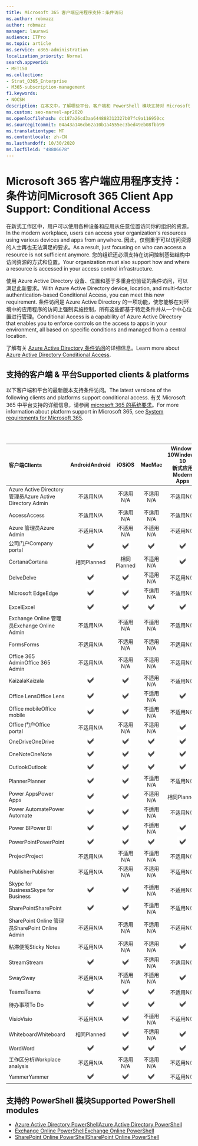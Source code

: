 ```yaml
---
title: Microsoft 365 客户端应用程序支持：条件访问
ms.author: robmazz
author: robmazz
manager: laurawi
audience: ITPro
ms.topic: article
ms.service: o365-administration
localization_priority: Normal
search.appverid:
- MET150
ms.collection:
- Strat_O365_Enterprise
- M365-subscription-management
f1.keywords:
- NOCSH
description: 在本文中，了解哪些平台、客户端和 PowerShell 模块支持对 Microsoft 365 进行条件访问。
ms.custom: seo-marvel-apr2020
ms.openlocfilehash: dc187a26cd3aa644888312327b07fc9a116950cc
ms.sourcegitcommit: 04a43a146cb62a10b1a4555ec3bed49eb08fbb99
ms.translationtype: MT
ms.contentlocale: zh-CN
ms.lasthandoff: 10/30/2020
ms.locfileid: "48806678"
---
```

# <a name="microsoft-365-client-app-support-conditional-access"></a><span data-ttu-id="f2acc-103">Microsoft 365 客户端应用程序支持：条件访问</span><span class="sxs-lookup"><span data-stu-id="f2acc-103">Microsoft 365 Client App Support: Conditional Access</span></span>

<span data-ttu-id="f2acc-104">在新式工作区中，用户可以使用各种设备和应用从任意位置访问你的组织的资源。</span><span class="sxs-lookup"><span data-stu-id="f2acc-104">In the modern workplace, users can access your organization's resources using various devices and apps from anywhere.</span></span> <span data-ttu-id="f2acc-105">因此，仅侧重于可以访问资源的人士再也无法满足的要求。</span><span class="sxs-lookup"><span data-stu-id="f2acc-105">As a result, just focusing on who can access a resource is not sufficient anymore.</span></span> <span data-ttu-id="f2acc-106">您的组织还必须支持在访问控制基础结构中访问资源的方式和位置。</span><span class="sxs-lookup"><span data-stu-id="f2acc-106">Your organization must also support how and where a resource is accessed in your access control infrastructure.</span></span>

<span data-ttu-id="f2acc-107">使用 Azure Active Directory 设备、位置和基于多重身份验证的条件访问，可以满足此新要求。</span><span class="sxs-lookup"><span data-stu-id="f2acc-107">With Azure Active Directory device, location, and multi-factor authentication-based Conditional Access, you can meet this new requirement.</span></span> <span data-ttu-id="f2acc-108">条件访问是 Azure Active Directory 的一项功能，使您能够在对环境中的应用程序的访问上强制实施控制，所有这些都基于特定条件并从一个中心位置进行管理。</span><span class="sxs-lookup"><span data-stu-id="f2acc-108">Conditional Access is a capability of Azure Active Directory that enables you to enforce controls on the access to apps in your environment, all based on specific conditions and managed from a central location.</span></span>

<span data-ttu-id="f2acc-109">了解有关 [Azure Active Directory 条件访问](https://docs.microsoft.com/azure/active-directory/conditional-access/)的详细信息。</span><span class="sxs-lookup"><span data-stu-id="f2acc-109">Learn more about [Azure Active Directory Conditional Access](https://docs.microsoft.com/azure/active-directory/conditional-access/).</span></span>

## <a name="supported-clients--platforms"></a><span data-ttu-id="f2acc-110">支持的客户端 & 平台</span><span class="sxs-lookup"><span data-stu-id="f2acc-110">Supported clients & platforms</span></span>

<span data-ttu-id="f2acc-111">以下客户端和平台的最新版本支持条件访问。</span><span class="sxs-lookup"><span data-stu-id="f2acc-111">The latest versions of the following clients and platforms support conditional access.</span></span> <span data-ttu-id="f2acc-112">有关 Microsoft 365 中平台支持的详细信息，请参阅 [microsoft 365 的系统要求](https://www.microsoft.com/microsoft-365/microsoft-365-and-office-resources)。</span><span class="sxs-lookup"><span data-stu-id="f2acc-112">For more information about platform support in Microsoft 365, see [System requirements for Microsoft 365](https://www.microsoft.com/microsoft-365/microsoft-365-and-office-resources).</span></span>

<br>
<br>

| <span data-ttu-id="f2acc-113">客户端</span><span class="sxs-lookup"><span data-stu-id="f2acc-113">Clients</span></span> | <span data-ttu-id="f2acc-114">Android</span><span class="sxs-lookup"><span data-stu-id="f2acc-114">Android</span></span> | <span data-ttu-id="f2acc-115">iOS</span><span class="sxs-lookup"><span data-stu-id="f2acc-115">iOS</span></span> | <span data-ttu-id="f2acc-116">Mac</span><span class="sxs-lookup"><span data-stu-id="f2acc-116">Mac</span></span>| <span data-ttu-id="f2acc-117">Windows 10</span><span class="sxs-lookup"><span data-stu-id="f2acc-117">Windows 10</span></span> <br> <span data-ttu-id="f2acc-118">新式应用</span><span class="sxs-lookup"><span data-stu-id="f2acc-118">Modern Apps</span></span>| <span data-ttu-id="f2acc-119">Windows 10</span><span class="sxs-lookup"><span data-stu-id="f2acc-119">Windows 10</span></span> <br> <span data-ttu-id="f2acc-120">桌面</span><span class="sxs-lookup"><span data-stu-id="f2acc-120">Desktop</span></span> |
|:---|:---:|:---:|:---:|:---:|:---:|
| <span data-ttu-id="f2acc-121">Azure Active Directory 管理员</span><span class="sxs-lookup"><span data-stu-id="f2acc-121">Azure Active Directory Admin</span></span> | <span data-ttu-id="f2acc-122">不适用</span><span class="sxs-lookup"><span data-stu-id="f2acc-122">N/A</span></span> | <span data-ttu-id="f2acc-123">不适用</span><span class="sxs-lookup"><span data-stu-id="f2acc-123">N/A</span></span> | <span data-ttu-id="f2acc-124">不适用</span><span class="sxs-lookup"><span data-stu-id="f2acc-124">N/A</span></span> | <span data-ttu-id="f2acc-125">不适用</span><span class="sxs-lookup"><span data-stu-id="f2acc-125">N/A</span></span> | ![支持](../media/check-mark.png) |
| <span data-ttu-id="f2acc-127">Access</span><span class="sxs-lookup"><span data-stu-id="f2acc-127">Access</span></span> | <span data-ttu-id="f2acc-128">不适用</span><span class="sxs-lookup"><span data-stu-id="f2acc-128">N/A</span></span> | <span data-ttu-id="f2acc-129">不适用</span><span class="sxs-lookup"><span data-stu-id="f2acc-129">N/A</span></span> | <span data-ttu-id="f2acc-130">不适用</span><span class="sxs-lookup"><span data-stu-id="f2acc-130">N/A</span></span> | <span data-ttu-id="f2acc-131">不适用</span><span class="sxs-lookup"><span data-stu-id="f2acc-131">N/A</span></span> | ![支持](../media/check-mark.png) |
| <span data-ttu-id="f2acc-133">Azure 管理员</span><span class="sxs-lookup"><span data-stu-id="f2acc-133">Azure Admin</span></span> | <span data-ttu-id="f2acc-134">不适用</span><span class="sxs-lookup"><span data-stu-id="f2acc-134">N/A</span></span> | <span data-ttu-id="f2acc-135">不适用</span><span class="sxs-lookup"><span data-stu-id="f2acc-135">N/A</span></span> | <span data-ttu-id="f2acc-136">不适用</span><span class="sxs-lookup"><span data-stu-id="f2acc-136">N/A</span></span> | <span data-ttu-id="f2acc-137">不适用</span><span class="sxs-lookup"><span data-stu-id="f2acc-137">N/A</span></span> | <span data-ttu-id="f2acc-138">不适用</span><span class="sxs-lookup"><span data-stu-id="f2acc-138">N/A</span></span> |
| <span data-ttu-id="f2acc-139">公司门户</span><span class="sxs-lookup"><span data-stu-id="f2acc-139">Company portal</span></span> | ![支持](../media/check-mark.png) | ![支持](../media/check-mark.png) | ![支持](../media/check-mark.png) | ![支持](../media/check-mark.png) | <span data-ttu-id="f2acc-144">不适用</span><span class="sxs-lookup"><span data-stu-id="f2acc-144">N/A</span></span> |
| <span data-ttu-id="f2acc-145">Cortana</span><span class="sxs-lookup"><span data-stu-id="f2acc-145">Cortana</span></span> | <span data-ttu-id="f2acc-146">相同</span><span class="sxs-lookup"><span data-stu-id="f2acc-146">Planned</span></span> | <span data-ttu-id="f2acc-147">相同</span><span class="sxs-lookup"><span data-stu-id="f2acc-147">Planned</span></span> | <span data-ttu-id="f2acc-148">不适用</span><span class="sxs-lookup"><span data-stu-id="f2acc-148">N/A</span></span> | ![支持](../media/check-mark.png) | <span data-ttu-id="f2acc-150">不适用</span><span class="sxs-lookup"><span data-stu-id="f2acc-150">N/A</span></span> |
| <span data-ttu-id="f2acc-151">Delve</span><span class="sxs-lookup"><span data-stu-id="f2acc-151">Delve</span></span> | ![支持](../media/check-mark.png) | ![支持](../media/check-mark.png) | <span data-ttu-id="f2acc-154">不适用</span><span class="sxs-lookup"><span data-stu-id="f2acc-154">N/A</span></span> | <span data-ttu-id="f2acc-155">不适用</span><span class="sxs-lookup"><span data-stu-id="f2acc-155">N/A</span></span> | <span data-ttu-id="f2acc-156">不适用</span><span class="sxs-lookup"><span data-stu-id="f2acc-156">N/A</span></span> |
| <span data-ttu-id="f2acc-157">Microsoft Edge</span><span class="sxs-lookup"><span data-stu-id="f2acc-157">Edge</span></span> | ![支持](../media/check-mark.png) | ![支持](../media/check-mark.png) | <span data-ttu-id="f2acc-160">不适用</span><span class="sxs-lookup"><span data-stu-id="f2acc-160">N/A</span></span> | <span data-ttu-id="f2acc-161">不适用</span><span class="sxs-lookup"><span data-stu-id="f2acc-161">N/A</span></span> | ![支持](../media/check-mark.png) |
| <span data-ttu-id="f2acc-163">Excel</span><span class="sxs-lookup"><span data-stu-id="f2acc-163">Excel</span></span> | ![支持](../media/check-mark.png) | ![支持](../media/check-mark.png) | ![支持](../media/check-mark.png) | ![支持](../media/check-mark.png) | ![支持](../media/check-mark.png) |
| <span data-ttu-id="f2acc-169">Exchange Online 管理员</span><span class="sxs-lookup"><span data-stu-id="f2acc-169">Exchange Online Admin</span></span> | <span data-ttu-id="f2acc-170">不适用</span><span class="sxs-lookup"><span data-stu-id="f2acc-170">N/A</span></span> | <span data-ttu-id="f2acc-171">不适用</span><span class="sxs-lookup"><span data-stu-id="f2acc-171">N/A</span></span> | <span data-ttu-id="f2acc-172">不适用</span><span class="sxs-lookup"><span data-stu-id="f2acc-172">N/A</span></span> | <span data-ttu-id="f2acc-173">不适用</span><span class="sxs-lookup"><span data-stu-id="f2acc-173">N/A</span></span> | ![支持](../media/check-mark.png) |
| <span data-ttu-id="f2acc-175">Forms</span><span class="sxs-lookup"><span data-stu-id="f2acc-175">Forms</span></span> | <span data-ttu-id="f2acc-176">不适用</span><span class="sxs-lookup"><span data-stu-id="f2acc-176">N/A</span></span> | <span data-ttu-id="f2acc-177">不适用</span><span class="sxs-lookup"><span data-stu-id="f2acc-177">N/A</span></span> | <span data-ttu-id="f2acc-178">不适用</span><span class="sxs-lookup"><span data-stu-id="f2acc-178">N/A</span></span> | <span data-ttu-id="f2acc-179">不适用</span><span class="sxs-lookup"><span data-stu-id="f2acc-179">N/A</span></span> | <span data-ttu-id="f2acc-180">不适用</span><span class="sxs-lookup"><span data-stu-id="f2acc-180">N/A</span></span> |
| <span data-ttu-id="f2acc-181">Office 365 Admin</span><span class="sxs-lookup"><span data-stu-id="f2acc-181">Office 365 Admin</span></span> | <span data-ttu-id="f2acc-182">不适用</span><span class="sxs-lookup"><span data-stu-id="f2acc-182">N/A</span></span> | <span data-ttu-id="f2acc-183">不适用</span><span class="sxs-lookup"><span data-stu-id="f2acc-183">N/A</span></span> | <span data-ttu-id="f2acc-184">不适用</span><span class="sxs-lookup"><span data-stu-id="f2acc-184">N/A</span></span> | <span data-ttu-id="f2acc-185">不适用</span><span class="sxs-lookup"><span data-stu-id="f2acc-185">N/A</span></span> | ![支持](../media/check-mark.png) |  |
| <span data-ttu-id="f2acc-187">Kaizala</span><span class="sxs-lookup"><span data-stu-id="f2acc-187">Kaizala</span></span> | ![支持](../media/check-mark.png) | ![支持](../media/check-mark.png) | <span data-ttu-id="f2acc-190">不适用</span><span class="sxs-lookup"><span data-stu-id="f2acc-190">N/A</span></span> | <span data-ttu-id="f2acc-191">不适用</span><span class="sxs-lookup"><span data-stu-id="f2acc-191">N/A</span></span> | <span data-ttu-id="f2acc-192">不适用</span><span class="sxs-lookup"><span data-stu-id="f2acc-192">N/A</span></span> |
| <span data-ttu-id="f2acc-193">Office Lens</span><span class="sxs-lookup"><span data-stu-id="f2acc-193">Office Lens</span></span>| ![支持](../media/check-mark.png) | ![支持](../media/check-mark.png) | <span data-ttu-id="f2acc-196">不适用</span><span class="sxs-lookup"><span data-stu-id="f2acc-196">N/A</span></span> | ![支持](../media/check-mark.png) | <span data-ttu-id="f2acc-198">不适用</span><span class="sxs-lookup"><span data-stu-id="f2acc-198">N/A</span></span> |
| <span data-ttu-id="f2acc-199">Office mobile</span><span class="sxs-lookup"><span data-stu-id="f2acc-199">Office mobile</span></span> | ![支持](../media/check-mark.png) | ![支持](../media/check-mark.png) | <span data-ttu-id="f2acc-202">不适用</span><span class="sxs-lookup"><span data-stu-id="f2acc-202">N/A</span></span> | <span data-ttu-id="f2acc-203">不适用</span><span class="sxs-lookup"><span data-stu-id="f2acc-203">N/A</span></span> | <span data-ttu-id="f2acc-204">不适用</span><span class="sxs-lookup"><span data-stu-id="f2acc-204">N/A</span></span> |
| <span data-ttu-id="f2acc-205">Office 门户</span><span class="sxs-lookup"><span data-stu-id="f2acc-205">Office portal</span></span> | <span data-ttu-id="f2acc-206">不适用</span><span class="sxs-lookup"><span data-stu-id="f2acc-206">N/A</span></span> | <span data-ttu-id="f2acc-207">不适用</span><span class="sxs-lookup"><span data-stu-id="f2acc-207">N/A</span></span> | <span data-ttu-id="f2acc-208">不适用</span><span class="sxs-lookup"><span data-stu-id="f2acc-208">N/A</span></span> | ![支持](../media/check-mark.png) | <span data-ttu-id="f2acc-210">不适用</span><span class="sxs-lookup"><span data-stu-id="f2acc-210">N/A</span></span> |
| <span data-ttu-id="f2acc-211">OneDrive</span><span class="sxs-lookup"><span data-stu-id="f2acc-211">OneDrive</span></span> | ![支持](../media/check-mark.png) | ![支持](../media/check-mark.png) | ![支持](../media/check-mark.png) | ![支持](../media/check-mark.png) | ![支持](../media/check-mark.png) |
| <span data-ttu-id="f2acc-217">OneNote</span><span class="sxs-lookup"><span data-stu-id="f2acc-217">OneNote</span></span> | ![支持](../media/check-mark.png) | ![支持](../media/check-mark.png) | ![支持](../media/check-mark.png) | ![支持](../media/check-mark.png) | ![支持](../media/check-mark.png) |
| <span data-ttu-id="f2acc-223">Outlook</span><span class="sxs-lookup"><span data-stu-id="f2acc-223">Outlook</span></span> | ![支持](../media/check-mark.png) | ![支持](../media/check-mark.png) | ![支持](../media/check-mark.png) | ![支持](../media/check-mark.png) | ![支持](../media/check-mark.png) |
| <span data-ttu-id="f2acc-229">Planner</span><span class="sxs-lookup"><span data-stu-id="f2acc-229">Planner</span></span> | ![支持](../media/check-mark.png) | ![支持](../media/check-mark.png) | <span data-ttu-id="f2acc-232">不适用</span><span class="sxs-lookup"><span data-stu-id="f2acc-232">N/A</span></span> | <span data-ttu-id="f2acc-233">不适用</span><span class="sxs-lookup"><span data-stu-id="f2acc-233">N/A</span></span> | <span data-ttu-id="f2acc-234">不适用</span><span class="sxs-lookup"><span data-stu-id="f2acc-234">N/A</span></span> |
| <span data-ttu-id="f2acc-235">Power Apps</span><span class="sxs-lookup"><span data-stu-id="f2acc-235">Power Apps</span></span> | ![支持](../media/check-mark.png) | ![支持](../media/check-mark.png) | <span data-ttu-id="f2acc-238">不适用</span><span class="sxs-lookup"><span data-stu-id="f2acc-238">N/A</span></span> | <span data-ttu-id="f2acc-239">相同</span><span class="sxs-lookup"><span data-stu-id="f2acc-239">Planned</span></span> | <span data-ttu-id="f2acc-240">不适用</span><span class="sxs-lookup"><span data-stu-id="f2acc-240">N/A</span></span> |
| <span data-ttu-id="f2acc-241">Power Automate</span><span class="sxs-lookup"><span data-stu-id="f2acc-241">Power Automate</span></span> | ![支持](../media/check-mark.png) | ![支持](../media/check-mark.png) | <span data-ttu-id="f2acc-244">不适用</span><span class="sxs-lookup"><span data-stu-id="f2acc-244">N/A</span></span> | <span data-ttu-id="f2acc-245">不适用</span><span class="sxs-lookup"><span data-stu-id="f2acc-245">N/A</span></span> | <span data-ttu-id="f2acc-246">不适用</span><span class="sxs-lookup"><span data-stu-id="f2acc-246">N/A</span></span> |
| <span data-ttu-id="f2acc-247">Power BI</span><span class="sxs-lookup"><span data-stu-id="f2acc-247">Power BI</span></span> | ![支持](../media/check-mark.png) | ![支持](../media/check-mark.png) | <span data-ttu-id="f2acc-250">不适用</span><span class="sxs-lookup"><span data-stu-id="f2acc-250">N/A</span></span> | ![支持](../media/check-mark.png) | ![支持](../media/check-mark.png) |
| <span data-ttu-id="f2acc-253">PowerPoint</span><span class="sxs-lookup"><span data-stu-id="f2acc-253">PowerPoint</span></span> | ![支持](../media/check-mark.png) | ![支持](../media/check-mark.png) | ![支持](../media/check-mark.png) | ![支持](../media/check-mark.png) | ![支持](../media/check-mark.png) |
| <span data-ttu-id="f2acc-259">Project</span><span class="sxs-lookup"><span data-stu-id="f2acc-259">Project</span></span> | <span data-ttu-id="f2acc-260">不适用</span><span class="sxs-lookup"><span data-stu-id="f2acc-260">N/A</span></span> | <span data-ttu-id="f2acc-261">不适用</span><span class="sxs-lookup"><span data-stu-id="f2acc-261">N/A</span></span> | <span data-ttu-id="f2acc-262">不适用</span><span class="sxs-lookup"><span data-stu-id="f2acc-262">N/A</span></span> | <span data-ttu-id="f2acc-263">不适用</span><span class="sxs-lookup"><span data-stu-id="f2acc-263">N/A</span></span> | ![支持](../media/check-mark.png) |
| <span data-ttu-id="f2acc-265">Publisher</span><span class="sxs-lookup"><span data-stu-id="f2acc-265">Publisher</span></span> | <span data-ttu-id="f2acc-266">不适用</span><span class="sxs-lookup"><span data-stu-id="f2acc-266">N/A</span></span> | <span data-ttu-id="f2acc-267">不适用</span><span class="sxs-lookup"><span data-stu-id="f2acc-267">N/A</span></span> | <span data-ttu-id="f2acc-268">不适用</span><span class="sxs-lookup"><span data-stu-id="f2acc-268">N/A</span></span> | <span data-ttu-id="f2acc-269">不适用</span><span class="sxs-lookup"><span data-stu-id="f2acc-269">N/A</span></span> | ![支持](../media/check-mark.png) |
| <span data-ttu-id="f2acc-271">Skype for Business</span><span class="sxs-lookup"><span data-stu-id="f2acc-271">Skype for Business</span></span> | ![支持](../media/check-mark.png) | ![支持](../media/check-mark.png) | <span data-ttu-id="f2acc-274">不适用</span><span class="sxs-lookup"><span data-stu-id="f2acc-274">N/A</span></span> | <span data-ttu-id="f2acc-275">不适用</span><span class="sxs-lookup"><span data-stu-id="f2acc-275">N/A</span></span> | <span data-ttu-id="f2acc-276">不适用</span><span class="sxs-lookup"><span data-stu-id="f2acc-276">N/A</span></span> ||
| <span data-ttu-id="f2acc-277">SharePoint</span><span class="sxs-lookup"><span data-stu-id="f2acc-277">SharePoint</span></span> | ![支持](../media/check-mark.png) | ![支持](../media/check-mark.png) | <span data-ttu-id="f2acc-280">不适用</span><span class="sxs-lookup"><span data-stu-id="f2acc-280">N/A</span></span> | <span data-ttu-id="f2acc-281">不适用</span><span class="sxs-lookup"><span data-stu-id="f2acc-281">N/A</span></span> | <span data-ttu-id="f2acc-282">不适用</span><span class="sxs-lookup"><span data-stu-id="f2acc-282">N/A</span></span> |
| <span data-ttu-id="f2acc-283">SharePoint Online 管理员</span><span class="sxs-lookup"><span data-stu-id="f2acc-283">SharePoint Online Admin</span></span> | <span data-ttu-id="f2acc-284">不适用</span><span class="sxs-lookup"><span data-stu-id="f2acc-284">N/A</span></span> | <span data-ttu-id="f2acc-285">不适用</span><span class="sxs-lookup"><span data-stu-id="f2acc-285">N/A</span></span> | <span data-ttu-id="f2acc-286">不适用</span><span class="sxs-lookup"><span data-stu-id="f2acc-286">N/A</span></span> | <span data-ttu-id="f2acc-287">不适用</span><span class="sxs-lookup"><span data-stu-id="f2acc-287">N/A</span></span> | ![支持](../media/check-mark.png) |
| <span data-ttu-id="f2acc-289">粘滞便笺</span><span class="sxs-lookup"><span data-stu-id="f2acc-289">Sticky Notes</span></span> | <span data-ttu-id="f2acc-290">不适用</span><span class="sxs-lookup"><span data-stu-id="f2acc-290">N/A</span></span> | <span data-ttu-id="f2acc-291">不适用</span><span class="sxs-lookup"><span data-stu-id="f2acc-291">N/A</span></span> | <span data-ttu-id="f2acc-292">不适用</span><span class="sxs-lookup"><span data-stu-id="f2acc-292">N/A</span></span> | ![支持](../media/check-mark.png) | <span data-ttu-id="f2acc-294">不适用</span><span class="sxs-lookup"><span data-stu-id="f2acc-294">N/A</span></span> |
| <span data-ttu-id="f2acc-295">Stream</span><span class="sxs-lookup"><span data-stu-id="f2acc-295">Stream</span></span> | ![支持](../media/check-mark.png) | ![支持](../media/check-mark.png) | <span data-ttu-id="f2acc-298">不适用</span><span class="sxs-lookup"><span data-stu-id="f2acc-298">N/A</span></span> | <span data-ttu-id="f2acc-299">不适用</span><span class="sxs-lookup"><span data-stu-id="f2acc-299">N/A</span></span> | <span data-ttu-id="f2acc-300">不适用</span><span class="sxs-lookup"><span data-stu-id="f2acc-300">N/A</span></span> |
| <span data-ttu-id="f2acc-301">Sway</span><span class="sxs-lookup"><span data-stu-id="f2acc-301">Sway</span></span> | <span data-ttu-id="f2acc-302">不适用</span><span class="sxs-lookup"><span data-stu-id="f2acc-302">N/A</span></span> | <span data-ttu-id="f2acc-303">不适用</span><span class="sxs-lookup"><span data-stu-id="f2acc-303">N/A</span></span> | <span data-ttu-id="f2acc-304">不适用</span><span class="sxs-lookup"><span data-stu-id="f2acc-304">N/A</span></span> | ![支持](../media/check-mark.png) | <span data-ttu-id="f2acc-306">不适用</span><span class="sxs-lookup"><span data-stu-id="f2acc-306">N/A</span></span> |
| <span data-ttu-id="f2acc-307">Teams</span><span class="sxs-lookup"><span data-stu-id="f2acc-307">Teams</span></span> | ![支持](../media/check-mark.png) | ![支持](../media/check-mark.png) | ![支持](../media/check-mark.png) | <span data-ttu-id="f2acc-311">不适用</span><span class="sxs-lookup"><span data-stu-id="f2acc-311">N/A</span></span> | ![支持](../media/check-mark.png) |
| <span data-ttu-id="f2acc-313">待办事项</span><span class="sxs-lookup"><span data-stu-id="f2acc-313">To Do</span></span> | ![支持](../media/check-mark.png) | ![支持](../media/check-mark.png) | ![支持](../media/check-mark.png) | ![支持](../media/check-mark.png) | <span data-ttu-id="f2acc-318">不适用</span><span class="sxs-lookup"><span data-stu-id="f2acc-318">N/A</span></span> |
| <span data-ttu-id="f2acc-319">Visio</span><span class="sxs-lookup"><span data-stu-id="f2acc-319">Visio</span></span> | <span data-ttu-id="f2acc-320">不适用</span><span class="sxs-lookup"><span data-stu-id="f2acc-320">N/A</span></span> | ![支持](../media/check-mark.png) | <span data-ttu-id="f2acc-322">不适用</span><span class="sxs-lookup"><span data-stu-id="f2acc-322">N/A</span></span> | <span data-ttu-id="f2acc-323">不适用</span><span class="sxs-lookup"><span data-stu-id="f2acc-323">N/A</span></span> | ![支持](../media/check-mark.png) |
| <span data-ttu-id="f2acc-325">Whiteboard</span><span class="sxs-lookup"><span data-stu-id="f2acc-325">Whiteboard</span></span> | <span data-ttu-id="f2acc-326">相同</span><span class="sxs-lookup"><span data-stu-id="f2acc-326">Planned</span></span> | ![支持](../media/check-mark.png) | <span data-ttu-id="f2acc-328">不适用</span><span class="sxs-lookup"><span data-stu-id="f2acc-328">N/A</span></span> | ![支持](../media/check-mark.png) | <span data-ttu-id="f2acc-330">不适用</span><span class="sxs-lookup"><span data-stu-id="f2acc-330">N/A</span></span> |
| <span data-ttu-id="f2acc-331">Word</span><span class="sxs-lookup"><span data-stu-id="f2acc-331">Word</span></span> | ![支持](../media/check-mark.png) | ![支持](../media/check-mark.png) | ![支持](../media/check-mark.png) | ![支持](../media/check-mark.png) | ![支持](../media/check-mark.png) |
| <span data-ttu-id="f2acc-337">工作区分析</span><span class="sxs-lookup"><span data-stu-id="f2acc-337">Workplace analysis</span></span> | <span data-ttu-id="f2acc-338">不适用</span><span class="sxs-lookup"><span data-stu-id="f2acc-338">N/A</span></span> | <span data-ttu-id="f2acc-339">不适用</span><span class="sxs-lookup"><span data-stu-id="f2acc-339">N/A</span></span> | <span data-ttu-id="f2acc-340">不适用</span><span class="sxs-lookup"><span data-stu-id="f2acc-340">N/A</span></span> | <span data-ttu-id="f2acc-341">不适用</span><span class="sxs-lookup"><span data-stu-id="f2acc-341">N/A</span></span> | <span data-ttu-id="f2acc-342">不适用</span><span class="sxs-lookup"><span data-stu-id="f2acc-342">N/A</span></span> |
| <span data-ttu-id="f2acc-343">Yammer</span><span class="sxs-lookup"><span data-stu-id="f2acc-343">Yammer</span></span> | ![支持](../media/check-mark.png) | ![支持](../media/check-mark.png) | ![支持](../media/check-mark.png) | <span data-ttu-id="f2acc-347">不适用</span><span class="sxs-lookup"><span data-stu-id="f2acc-347">N/A</span></span> | ![支持](../media/check-mark.png) |

## <a name="supported-powershell-modules"></a><span data-ttu-id="f2acc-349">支持的 PowerShell 模块</span><span class="sxs-lookup"><span data-stu-id="f2acc-349">Supported PowerShell modules</span></span>

- [<span data-ttu-id="f2acc-350">Azure Active Directory PowerShell</span><span class="sxs-lookup"><span data-stu-id="f2acc-350">Azure Active Directory PowerShell</span></span>](https://docs.microsoft.com/powershell/azure/active-directory/overview?view=azureadps-2.0)
- [<span data-ttu-id="f2acc-351">Exchange Online PowerShell</span><span class="sxs-lookup"><span data-stu-id="f2acc-351">Exchange Online PowerShell</span></span>](https://docs.microsoft.com/powershell/exchange/exchange-online-powershell)
- [<span data-ttu-id="f2acc-352">SharePoint Online PowerShell</span><span class="sxs-lookup"><span data-stu-id="f2acc-352">SharePoint Online PowerShell</span></span>](https://docs.microsoft.com/powershell/sharepoint/sharepoint-online/connect-sharepoint-online)

